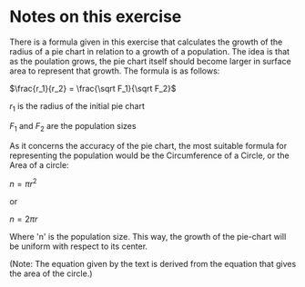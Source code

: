 # Notes on this exercise

There is a formula given in this exercise that calculates the growth of the radius of a pie chart in relation to a growth of a population. The idea is that as the
poulation grows, the pie chart itself should become larger in surface area to represent that growth. The formula is as follows:

$\frac{r_1}{r_2} = \frac{\sqrt F_1}{\sqrt F_2}$

$r_1$ is the radius of the initial pie chart

$F_1$ and $F_2$ are the population sizes

As it concerns the accuracy of the pie chart, the most suitable formula for representing the population would be the Circumference of a Circle, or the Area of a circle:

$n = \pi r^2$

or

$n = 2 \pi r$

Where 'n' is the population size. This way, the growth of the pie-chart will be uniform with respect to its center. 

(Note: The equation given by the text is derived from the equation that gives the area of the circle.)

